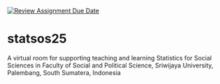 [![Review Assignment Due Date](https://classroom.github.com/assets/deadline-readme-button-22041afd0340ce965d47ae6ef1cefeee28c7c493a6346c4f15d667ab976d596c.svg)](https://classroom.github.com/a/mHGN6Di3)
# statsos25
A virtual room for supporting teaching and learning Statistics for Social Sciences in Faculty of Social and Political Science, Sriwijaya University, Palembang, South Sumatera, Indonesia
